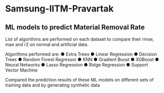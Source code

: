 # Samsung-IITM-Pravartak
## ML models to predict Material Removal Rate

List of algorithms are performed on each dataset to compare their rmse, mae and r2 on normal and artificial data.

Algorithms performed are:
● Extra Trees 
● Linear Regression
● Decision Trees
● Random Forest Regressor
● KNN
● Gradient Boost
● XGBoost
● Neural Networks
● Lasso Regression
● Ridge Regression
● Support Vector Machine

Compared the prediction results of these ML models on different sets of training data and by generating synthetic data
